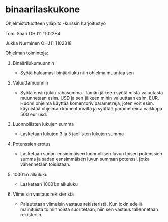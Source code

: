 # binaarilaskukone
Ohjelmistotuotteen ylläpito -kurssin harjoitustyö

Tomi Saari
OHJ11 
1102284

Jukka Nurminen
OHJ11
1102318

Ohjelman toimintoja:

1. Binäärilukumuunnin
	- Syötä haluamasi binääriluku niin ohjelma muuntaa sen

2. Valuuttamuunnin
	- Syötä ensin jokin rahasumma. Tämän jälkeen syötä mistä valuutasta muunnetaan 
	  esim. USD ja sen jälkeen mihin valuuttaan esim. EUR. Huom! ohjelma käyttää komentoriviparametreja, joten
	  voit esim. käynistää ohjelman komentoriviltä ja syöttää parametreina vaikkapa 500 eur usd. 

3. Luonnollisten lukujen summa
	- Lasketaan lukujen 3 ja 5 jaollisten lukujen summa

4. Potenssien erotus
	- Lasketaan sadan ensimmäisen luonnollisen luvun toisen potenssien summa ja 
	  sadan esnsimmäisen luvun summan potenssi, jotka vähennetään toisistaan.

5. 10001:n alkuluku
	- Lasketaan 10001:n alkuluku

6. Viimeisin vastaus rekisteristä
	- Palautetaan viimeisin vastaus rekisteristä. Kun jokin edellä mainituista toiminnoista
	  suoritetaan, niin sen vastaus tallennetaan rekisteriin.